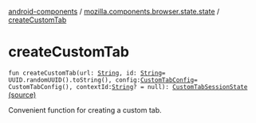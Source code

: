 [android-components](../index.md) / [mozilla.components.browser.state.state](index.md) / [createCustomTab](./create-custom-tab.md)

# createCustomTab

`fun createCustomTab(url: `[`String`](https://kotlinlang.org/api/latest/jvm/stdlib/kotlin/-string/index.html)`, id: `[`String`](https://kotlinlang.org/api/latest/jvm/stdlib/kotlin/-string/index.html)` = UUID.randomUUID().toString(), config: `[`CustomTabConfig`](-custom-tab-config/index.md)` = CustomTabConfig(), contextId: `[`String`](https://kotlinlang.org/api/latest/jvm/stdlib/kotlin/-string/index.html)`? = null): `[`CustomTabSessionState`](-custom-tab-session-state/index.md) [(source)](https://github.com/mozilla-mobile/android-components/blob/master/components/browser/state/src/main/java/mozilla/components/browser/state/state/CustomTabSessionState.kt#L51)

Convenient function for creating a custom tab.

